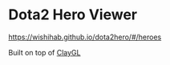 # Dota2 Hero Viewer

https://wishihab.github.io/dota2hero/#/heroes

Built on top of [ClayGL](https://github.com/pissang/claygl)
